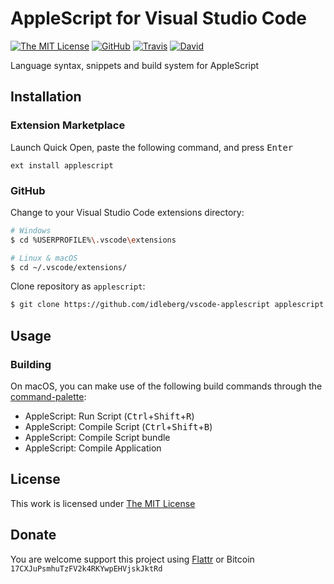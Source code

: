 # AppleScript for Visual Studio Code

[![The MIT License](https://img.shields.io/badge/license-MIT-orange.svg?style=flat-square)](http://opensource.org/licenses/MIT)
[![GitHub](https://img.shields.io/github/release/idleberg/vscode-applescript.svg?style=flat-square)](https://github.com/idleberg/vscode-applescript/releases)
[![Travis](https://img.shields.io/travis/idleberg/vscode-applescript.svg?style=flat-square)](https://travis-ci.org/idleberg/vscode-applescript)
[![David](https://img.shields.io/david/dev/idleberg/vscode-applescript.svg?style=flat-square)](https://david-dm.org/idleberg/vscode-applescript#info=devDependencies)

Language syntax, snippets and build system for AppleScript

## Installation

### Extension Marketplace

Launch Quick Open, paste the following command, and press <kbd>Enter</kbd>

`ext install applescript`

### GitHub

Change to your Visual Studio Code extensions directory:

```bash
# Windows
$ cd %USERPROFILE%\.vscode\extensions

# Linux & macOS
$ cd ~/.vscode/extensions/
```

Clone repository as `applescript`:

```bash
$ git clone https://github.com/idleberg/vscode-applescript applescript
```

## Usage

### Building

On macOS, you can make use of the following build commands through the [command-palette](https://code.visualstudio.com/docs/editor/codebasics#_command-palette):

* AppleScript: Run Script (<kbd>Ctrl</kbd>+<kbd>Shift</kbd>+<kbd>R</kbd>)
* AppleScript: Compile Script (<kbd>Ctrl</kbd>+<kbd>Shift</kbd>+<kbd>B</kbd>)
* AppleScript: Compile Script bundle
* AppleScript: Compile Application

## License

This work is licensed under [The MIT License](https://opensource.org/licenses/MIT)

## Donate

You are welcome support this project using [Flattr](https://flattr.com/submit/auto?user_id=idleberg&url=https://github.com/idleberg/vscode-applescript) or Bitcoin `17CXJuPsmhuTzFV2k4RKYwpEHVjskJktRd`